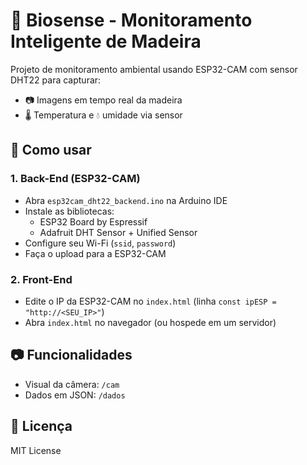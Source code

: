 # 🌲 Biosense - Monitoramento Inteligente de Madeira

Projeto de monitoramento ambiental usando ESP32-CAM com sensor DHT22 para capturar:
- 📷 Imagens em tempo real da madeira
- 🌡️ Temperatura e 💧 umidade via sensor


## 🚀 Como usar

### 1. Back-End (ESP32-CAM)
- Abra `esp32cam_dht22_backend.ino` na Arduino IDE
- Instale as bibliotecas:
  - ESP32 Board by Espressif
  - Adafruit DHT Sensor + Unified Sensor
- Configure seu Wi-Fi (`ssid`, `password`)
- Faça o upload para a ESP32-CAM

### 2. Front-End
- Edite o IP da ESP32-CAM no `index.html` (linha `const ipESP = "http://<SEU_IP>"`)
- Abra `index.html` no navegador (ou hospede em um servidor)

## 📷 Funcionalidades
- Visual da câmera: `/cam`
- Dados em JSON: `/dados`

## 📃 Licença
MIT License

